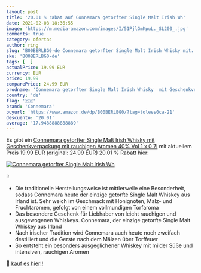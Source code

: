 ```yaml
---
layout: post
title: '20.01 % rabat auf Connemara getorfter Single Malt Irish Wh'
date: 2021-02-08 18:36:55
image: 'https://m.media-amazon.com/images/I/51PjlGmKpuL._SL200_.jpg'
comments: true
category: ofertas
author: ring
slug: 'B00BERLBG0-de Connemara getorfter Single Malt Irish Whisky mit...'
sku: 'B00BERLBG0-de'
tags: [  ]
actualPrice: 19.99 EUR
currency: EUR
price: 19.99
comparePrice: 24.99 EUR
prodname: 'Connemara getorfter Single Malt Irish Whisky  mit Geschenkverpackung  mit rauchigen Aromen  40% Vol  1 x 0 7l'
country: 'de'
flag: '🇩🇪'
brand: 'Connemara'
buyurl: 'https://www.amazon.de/dp/B00BERLBG0/?tag=tolees0ca-21'
descuento: '20.01'
average: '17.9488888888889'
---
```


Es gibt ein [Connemara getorfter Single Malt Irish Whisky  mit Geschenkverpackung  mit rauchigen Aromen  40% Vol  1 x 0 7l](https://www.amazon.de/dp/B00BERLBG0/?tag=tolees0ca-21) mit aktuellem Preis 19.99 EUR (original: 24.99 EUR) 20.01 % Rabatt hier:

[![Connemara getorfter Single Malt Irish Wh](https://m.media-amazon.com/images/I/51PjlGmKpuL._SL200_.jpg)](https://www.amazon.de/dp/B00BERLBG0/?tag=tolees0ca-21)

ℹ️:

- Die traditionelle Herstellungsweise ist mittlerweile eine Besonderheit, sodass Connemara heute der einzige getorfte Single Malt Whiskey aus Irland ist. Sehr weich im Geschmack mit Honignoten, Malz- und Fruchtaromen, gefolgt von einem vollmundigen Torfaroma
- Das besondere Geschenk für Liebhaber von leicht rauchigen und ausgewogenen Whiskeys. Connemara, der einzige getorfte Single Malt Whiskey aus Irland
- Nach irischer Tradition wird Connemara auch heute noch zweifach destilliert und die Gerste nach dem Mälzen über Torffeuer
- So entsteht ein besonders ausgeglichener Whiskey mit milder Süße und intensiven, rauchigen Aromen

[🛒 kauf es hier!!](https://www.amazon.de/dp/B00BERLBG0/?tag=tolees0ca-21)
